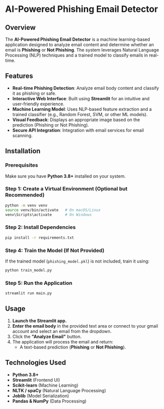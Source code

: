 # AI-Powered Phishing Email Detector

## Overview
The **AI-Powered Phishing Email Detector** is a machine learning-based application designed to analyze email content and determine whether an email is **Phishing** or **Not Phishing**. The system leverages Natural Language Processing (NLP) techniques and a trained model to classify emails in real-time.

## Features
- **Real-time Phishing Detection**: Analyze email body content and classify it as phishing or safe.
- **Interactive Web Interface**: Built using **Streamlit** for an intuitive and user-friendly experience.
- **Machine Learning Model**: Uses NLP-based feature extraction and a trained classifier (e.g., Random Forest, SVM, or other ML models).
- **Visual Feedback**: Displays an appropriate image based on the prediction (Phishing or Not Phishing).
- **Secure API Integration**: Integration with email services for  email scanning.

## Installation

### Prerequisites
Make sure you have **Python 3.8+** installed on your system.

### Step 1: Create a Virtual Environment (Optional but Recommended)
```sh
python -m venv venv
source venv/bin/activate   # On macOS/Linux
venv\Scripts\activate      # On Windows
```

### Step 2: Install Dependencies
```sh
pip install -r requirements.txt
```

### Step 4: Train the Model (If Not Provided)
If the trained model (`phishing_model.pkl`) is not included, train it using:
```sh
python train_model.py
```

### Step 5: Run the Application
```sh
streamlit run main.py
```

## Usage
1. **Launch the Streamlit app.**
2. **Enter the email body** in the provided text area or connect to your gmail account and select an email from the dropdown.
3. Click the **"Analyze Email"** button.
4. The application will process the email and return:
   - A text-based prediction (**Phishing** or **Not Phishing**).


## Technologies Used
- **Python 3.8+**
- **Streamlit** (Frontend UI)
- **Scikit-learn** (Machine Learning)
- **NLTK / spaCy** (Natural Language Processing)
- **Joblib** (Model Serialization)
- **Pandas & NumPy** (Data Processing)

   
